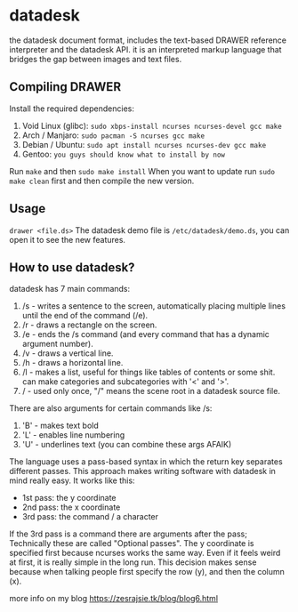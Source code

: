 # datadesk
the datadesk document format, includes the text-based DRAWER reference interpreter and the datadesk API.
it is an interpreted markup language that bridges the gap between images and text files.

## Compiling DRAWER

Install the required dependencies:
1. Void Linux (glibc): `sudo xbps-install ncurses ncurses-devel gcc make`
2. Arch / Manjaro:     `sudo pacman -S ncurses gcc make`
3. Debian / Ubuntu:    `sudo apt install ncurses ncurses-dev gcc make`
4. Gentoo:             `you guys should know what to install by now`

Run `make` and then `sudo make install`
When you want to update run `sudo make clean` first and then compile the new version.

## Usage

`drawer <file.ds>`
The datadesk demo file is `/etc/datadesk/demo.ds`, you can open it to see the new features.

## How to use datadesk?

datadesk has 7 main commands:

1. /s - writes a sentence to the screen, automatically placing multiple lines until the end of the command (/e).
2. /r - draws a rectangle on the screen.
3. /e - ends the /s command (and every command that has a dynamic argument number).
4. /v - draws a vertical line.
5. /h - draws a horizontal line.
6. /l - makes a list, useful for things like tables of contents or some shit. can make categories and subcategories with '<' and '>'.
7. /  - used only once, "/" means the scene root in a datadesk source file.

There are also arguments for certain commands like /s:

1. 'B' - makes text bold
2. 'L' - enables line numbering
3. 'U' - underlines text
(you can combine these args AFAIK)

The language uses a pass-based syntax in which the return key separates different passes.
This approach makes writing software with datadesk in mind really easy.
It works like this:

- 1st pass: the y coordinate
- 2nd pass: the x coordinate
- 3rd pass: the command / a character

If the 3rd pass is a command there are arguments after the pass; Technically these are called "Optional passes".
The y coordinate is specified first because ncurses works the same way.
Even if it feels weird at first, it is really simple in the long run.
This decision makes sense because when talking people first specify the row (y), and then the column (x).

more info on my blog https://zesrajsie.tk/blog/blog6.html
